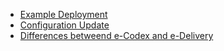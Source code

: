 

- [Example Deployment](example_deployment.ad)
- [Configuration Update](configuration_update.ad)
- [Differences betweend e-Codex and e-Delivery](differences_edelivery_ecodex.ad)
